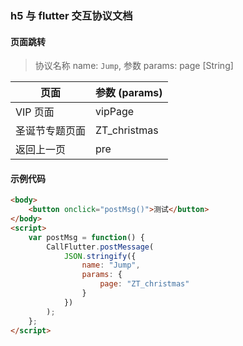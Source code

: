 ### h5 与 flutter 交互协议文档

#### 页面跳转

> 协议名称 name: `Jump`, 参数 params: page [String]

| 页面           | 参数 (params) |
| -------------- | ------------- |
| VIP 页面       | vipPage       |
| 圣诞节专题页面 | ZT_christmas  |
| 返回上一页     | pre           |

#### 示例代码

```html
<body>
    <button onclick="postMsg()">测试</button>
</body>
<script>
    var postMsg = function() {
        CallFlutter.postMessage(
            JSON.stringify({
                name: "Jump",
                params: {
                    page: "ZT_christmas"
                }
            })
        );
    };
</script>
```
